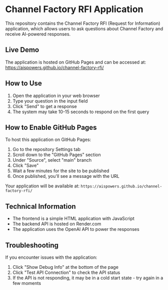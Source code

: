 # Channel Factory RFI Application

This repository contains the Channel Factory RFI (Request for Information) application, which allows users to ask questions about Channel Factory and receive AI-powered responses.

## Live Demo

The application is hosted on GitHub Pages and can be accessed at:
https://aispowers.github.io/channel-factory-rfi/

## How to Use

1. Open the application in your web browser
2. Type your question in the input field
3. Click "Send" to get a response
4. The system may take 10-15 seconds to respond on the first query

## How to Enable GitHub Pages

To host this application on GitHub Pages:

1. Go to the repository Settings tab
2. Scroll down to the "GitHub Pages" section
3. Under "Source", select "main" branch
4. Click "Save"
5. Wait a few minutes for the site to be published
6. Once published, you'll see a message with the URL

Your application will be available at: `https://aispowers.github.io/channel-factory-rfi/`

## Technical Information

- The frontend is a simple HTML application with JavaScript
- The backend API is hosted on Render.com
- The application uses the OpenAI API to power the responses

## Troubleshooting

If you encounter issues with the application:

1. Click "Show Debug Info" at the bottom of the page
2. Click "Test API Connection" to check the API status
3. If the API is not responding, it may be in a cold start state - try again in a few moments
